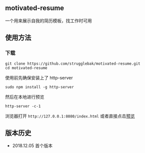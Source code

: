 ## motivated-resume
一个用来展示自我的简历模板，找工作时可用

## 使用方法
### 下载
```
git clone https://github.com/strugglebak/motivated-resume.git
cd motivated-resume
```
使用前先确保安装上了 http-server
```
sudo npm install -g http-server
```
然后在本地进行预览
```
http-server -c-1
```
浏览器打开 `http://127.0.0.1:8080/index.html`
或者直接点击[预览](https://strugglebak.github.io/motivated-resume/)

## 版本历史
- 2018.12.05 首个版本
